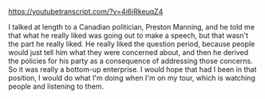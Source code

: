 https://youtubetranscript.com/?v=4i6jRkeuqZ4

 I talked at length to a Canadian politician, Preston Manning, and he told me that what he really liked was going out to make a speech, but that wasn't the part he really liked. He really liked the question period, because people would just tell him what they were concerned about, and then he derived the policies for his party as a consequence of addressing those concerns. So it was really a bottom-up enterprise. I would hope that had I been in that position, I would do what I'm doing when I'm on my tour, which is watching people and listening to them.